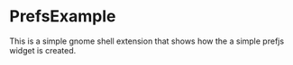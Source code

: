 # PrefsExample
 This is a simple gnome shell extension that shows how
 the a simple prefjs widget is created.

